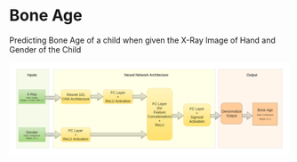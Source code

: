 # Bone Age
Predicting Bone Age of a child when given the X-Ray Image of Hand and Gender of the Child



![alt text](images/BoneAge.png)



